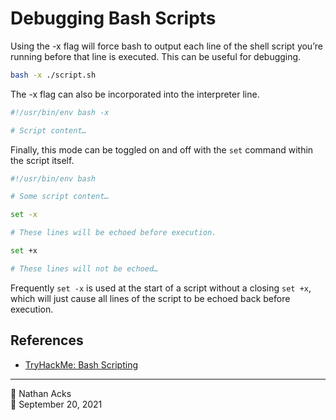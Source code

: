 # Debugging Bash Scripts

Using the -x flag will force bash to output each line of the shell script you’re running before that line is executed. This can be useful for debugging.

```bash
bash -x ./script.sh
```

The -x flag can also be incorporated into the interpreter line.

```bash
#!/usr/bin/env bash -x

# Script content…
```

Finally, this mode can be toggled on and off with the `set` command within the script itself.

```bash
#!/usr/bin/env bash

# Some script content…

set -x

# These lines will be echoed before execution.

set +x

# These lines will not be echoed…
```

Frequently `set -x` is used at the start of a script without a closing `set +x`, which will just cause all lines of the script to be echoed back before execution.

## References

* [TryHackMe: Bash Scripting](tryhackme-bash-scripting.md)

- - - -

<span aria-hidden="true">👤</span> Nathan Acks  
<span aria-hidden="true">📅</span> September 20, 2021
